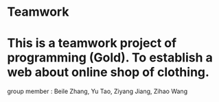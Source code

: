 # Teamwork
# This is a teamwork project of programming (Gold). To establish a web about online shop of clothing.
group member : Beile Zhang, Yu Tao, Ziyang Jiang, Zihao Wang

